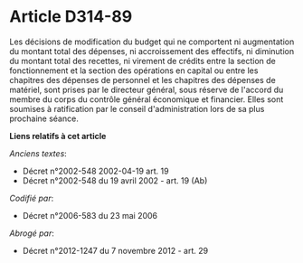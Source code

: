 # Article D314-89

Les décisions de modification du budget qui ne comportent ni augmentation du montant total des dépenses, ni accroissement des
effectifs, ni diminution du montant total des recettes, ni virement de crédits entre la section de fonctionnement et la
section des opérations en capital ou entre les chapitres des dépenses de personnel et les chapitres des dépenses de matériel,
sont prises par le directeur général, sous réserve de l'accord du membre du corps du contrôle général économique et
financier. Elles sont soumises à ratification par le conseil d'administration lors de sa plus prochaine séance.

**Liens relatifs à cet article**

_Anciens textes_:

  - Décret n°2002-548 2002-04-19 art. 19
  - Décret n°2002-548 du 19 avril 2002 - art. 19 (Ab)

_Codifié par_:

  - Décret n°2006-583 du 23 mai 2006

_Abrogé par_:

  - Décret n°2012-1247 du 7 novembre 2012 - art. 29
